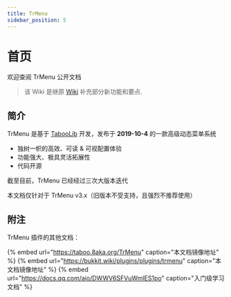 ```yaml
---
title: TrMenu
sidebar_position: 5
---
```


# 首页
欢迎查阅 TrMenu 公开文档

> 该 Wiki 是继原 [Wiki](https://trmenu.trixey.cc/) 补充部分新功能和要点.

## 简介

TrMenu 是基于 [TabooLib](https://docs.tabooproject.org/) 开发，发布于 **2019-10-4** 的一款高级动态菜单系统



* 独树一帜的高效、可读 & 可视配置体验
* 功能强大、极具灵活拓展性
* 代码开源



截至目前，TrMenu 已经经过三次大版本迭代

本文档仅针对于 TrMenu v3.x（旧版本不受支持，且强烈不推荐使用）

## 附注

TrMenu 插件的其他文档：

{% embed url="https://taboo.8aka.org/TrMenu" caption="本文档镜像地址" %}
{% embed url="https://bukkit.wiki/plugins/plugins/trmenu" caption="本文档镜像地址" %}
{% embed url="https://docs.qq.com/aio/DWWV6SFVuWmlES1po" caption="入门级学习文档" %}
